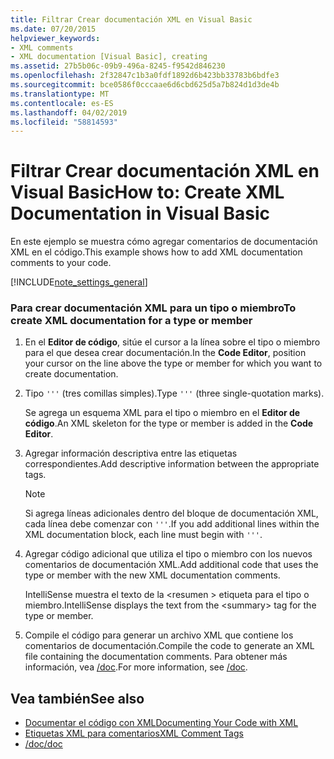 ```yaml
---
title: Filtrar Crear documentación XML en Visual Basic
ms.date: 07/20/2015
helpviewer_keywords:
- XML comments
- XML documentation [Visual Basic], creating
ms.assetid: 27b5b06c-09b9-496a-8245-f9542d846230
ms.openlocfilehash: 2f32847c1b3a0fdf1892d6b423bb33783b6bdfe3
ms.sourcegitcommit: bce0586f0cccaae6d6cbd625d5a7b824d1d3de4b
ms.translationtype: MT
ms.contentlocale: es-ES
ms.lasthandoff: 04/02/2019
ms.locfileid: "58814593"
---
```

# <a name="how-to-create-xml-documentation-in-visual-basic"></a><span data-ttu-id="47299-102">Filtrar Crear documentación XML en Visual Basic</span><span class="sxs-lookup"><span data-stu-id="47299-102">How to: Create XML Documentation in Visual Basic</span></span>
<span data-ttu-id="47299-103">En este ejemplo se muestra cómo agregar comentarios de documentación XML en el código.</span><span class="sxs-lookup"><span data-stu-id="47299-103">This example shows how to add XML documentation comments to your code.</span></span>  
  
[!INCLUDE[note_settings_general](~/includes/note-settings-general-md.md)]  
  
### <a name="to-create-xml-documentation-for-a-type-or-member"></a><span data-ttu-id="47299-104">Para crear documentación XML para un tipo o miembro</span><span class="sxs-lookup"><span data-stu-id="47299-104">To create XML documentation for a type or member</span></span>  
  
1.  <span data-ttu-id="47299-105">En el **Editor de código**, sitúe el cursor a la línea sobre el tipo o miembro para el que desea crear documentación.</span><span class="sxs-lookup"><span data-stu-id="47299-105">In the **Code Editor**, position your cursor on the line above the type or member for which you want to create documentation.</span></span>  
  
2.  <span data-ttu-id="47299-106">Tipo `'''` (tres comillas simples).</span><span class="sxs-lookup"><span data-stu-id="47299-106">Type `'''` (three single-quotation marks).</span></span>  
  
     <span data-ttu-id="47299-107">Se agrega un esquema XML para el tipo o miembro en el **Editor de código**.</span><span class="sxs-lookup"><span data-stu-id="47299-107">An XML skeleton for the type or member is added in the **Code Editor**.</span></span>  
  
3.  <span data-ttu-id="47299-108">Agregar información descriptiva entre las etiquetas correspondientes.</span><span class="sxs-lookup"><span data-stu-id="47299-108">Add descriptive information between the appropriate tags.</span></span>  
  
    > [!NOTE]
    >  <span data-ttu-id="47299-109">Si agrega líneas adicionales dentro del bloque de documentación XML, cada línea debe comenzar con `'''`.</span><span class="sxs-lookup"><span data-stu-id="47299-109">If you add additional lines within the XML documentation block, each line must begin with `'''`.</span></span>  
  
4.  <span data-ttu-id="47299-110">Agregar código adicional que utiliza el tipo o miembro con los nuevos comentarios de documentación XML.</span><span class="sxs-lookup"><span data-stu-id="47299-110">Add additional code that uses the type or member with the new XML documentation comments.</span></span>  
  
     <span data-ttu-id="47299-111">IntelliSense muestra el texto de la \<resumen > etiqueta para el tipo o miembro.</span><span class="sxs-lookup"><span data-stu-id="47299-111">IntelliSense displays the text from the \<summary> tag for the type or member.</span></span>  
  
5.  <span data-ttu-id="47299-112">Compile el código para generar un archivo XML que contiene los comentarios de documentación.</span><span class="sxs-lookup"><span data-stu-id="47299-112">Compile the code to generate an XML file containing the documentation comments.</span></span> <span data-ttu-id="47299-113">Para obtener más información, vea [/doc](../../../visual-basic/reference/command-line-compiler/doc.md).</span><span class="sxs-lookup"><span data-stu-id="47299-113">For more information, see [/doc](../../../visual-basic/reference/command-line-compiler/doc.md).</span></span>  
  
## <a name="see-also"></a><span data-ttu-id="47299-114">Vea también</span><span class="sxs-lookup"><span data-stu-id="47299-114">See also</span></span>

- [<span data-ttu-id="47299-115">Documentar el código con XML</span><span class="sxs-lookup"><span data-stu-id="47299-115">Documenting Your Code with XML</span></span>](../../../visual-basic/programming-guide/program-structure/documenting-your-code-with-xml.md)
- [<span data-ttu-id="47299-116">Etiquetas XML para comentarios</span><span class="sxs-lookup"><span data-stu-id="47299-116">XML Comment Tags</span></span>](../../../visual-basic/language-reference/xmldoc/index.md)
- [<span data-ttu-id="47299-117">/doc</span><span class="sxs-lookup"><span data-stu-id="47299-117">/doc</span></span>](../../../visual-basic/reference/command-line-compiler/doc.md)
